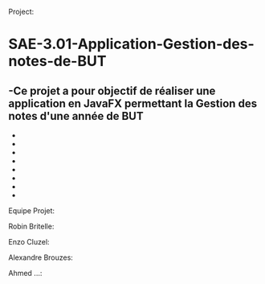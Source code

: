 Project:
# SAE-3.01-Application-Gestion-des-notes-de-BUT

-Ce projet a pour objectif de réaliser une application en JavaFX permettant la Gestion des notes d'une année de BUT
-
-
-
-
-
-
-
-
-

Equipe Projet:

Robin Britelle:

Enzo Cluzel:

Alexandre Brouzes:

Ahmed ...:
